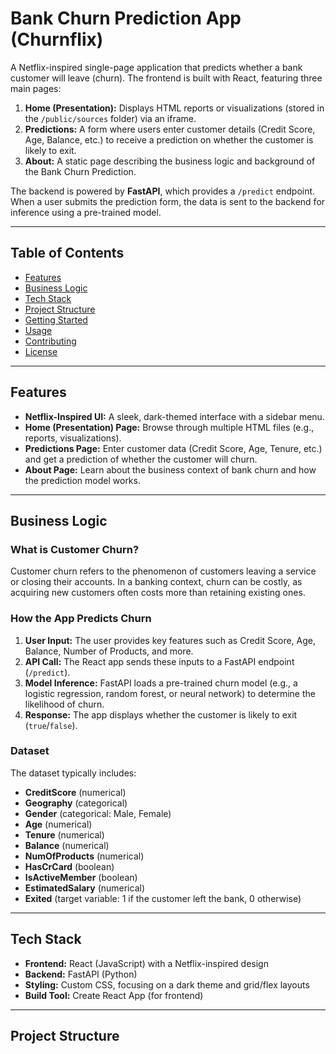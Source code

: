 # Bank Churn Prediction App (Churnflix)

A Netflix-inspired single-page application that predicts whether a bank customer will leave (churn). The frontend is built with React, featuring three main pages:

1. **Home (Presentation):** Displays HTML reports or visualizations (stored in the `/public/sources` folder) via an iframe.  
2. **Predictions:** A form where users enter customer details (Credit Score, Age, Balance, etc.) to receive a prediction on whether the customer is likely to exit.  
3. **About:** A static page describing the business logic and background of the Bank Churn Prediction.

The backend is powered by **FastAPI**, which provides a `/predict` endpoint. When a user submits the prediction form, the data is sent to the backend for inference using a pre-trained model.

---

## Table of Contents

- [Features](#features)  
- [Business Logic](#business-logic)  
- [Tech Stack](#tech-stack)  
- [Project Structure](#project-structure)  
- [Getting Started](#getting-started)  
- [Usage](#usage)  
- [Contributing](#contributing)  
- [License](#license)

---

## Features

- **Netflix-Inspired UI:** A sleek, dark-themed interface with a sidebar menu.  
- **Home (Presentation) Page:** Browse through multiple HTML files (e.g., reports, visualizations).  
- **Predictions Page:** Enter customer data (Credit Score, Age, Tenure, etc.) and get a prediction of whether the customer will churn.  
- **About Page:** Learn about the business context of bank churn and how the prediction model works.

---

## Business Logic

### What is Customer Churn?
Customer churn refers to the phenomenon of customers leaving a service or closing their accounts. In a banking context, churn can be costly, as acquiring new customers often costs more than retaining existing ones.

### How the App Predicts Churn
1. **User Input:** The user provides key features such as Credit Score, Age, Balance, Number of Products, and more.  
2. **API Call:** The React app sends these inputs to a FastAPI endpoint (`/predict`).  
3. **Model Inference:** FastAPI loads a pre-trained churn model (e.g., a logistic regression, random forest, or neural network) to determine the likelihood of churn.  
4. **Response:** The app displays whether the customer is likely to exit (`true`/`false`).

### Dataset
The dataset typically includes:
- **CreditScore** (numerical)  
- **Geography** (categorical)  
- **Gender** (categorical: Male, Female)  
- **Age** (numerical)  
- **Tenure** (numerical)  
- **Balance** (numerical)  
- **NumOfProducts** (numerical)  
- **HasCrCard** (boolean)  
- **IsActiveMember** (boolean)  
- **EstimatedSalary** (numerical)  
- **Exited** (target variable: 1 if the customer left the bank, 0 otherwise)

---

## Tech Stack

- **Frontend:** React (JavaScript) with a Netflix-inspired design  
- **Backend:** FastAPI (Python)  
- **Styling:** Custom CSS, focusing on a dark theme and grid/flex layouts  
- **Build Tool:** Create React App (for frontend)

---

## Project Structure

